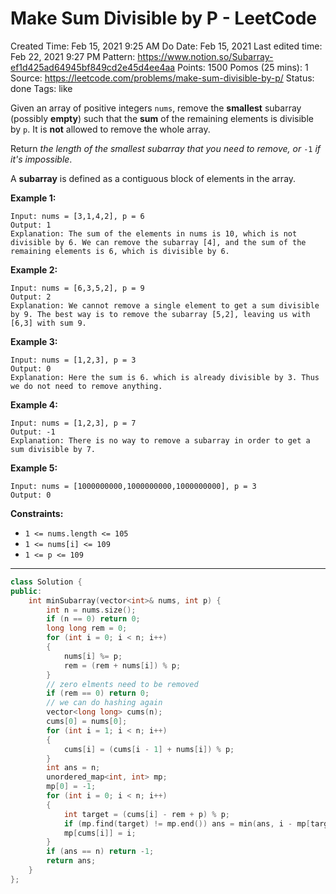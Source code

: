 # Make Sum Divisible by P - LeetCode

Created Time: Feb 15, 2021 9:25 AM
Do Date: Feb 15, 2021
Last edited time: Feb 22, 2021 9:27 PM
Pattern: https://www.notion.so/Subarray-ef1d425ad64945bf849cd2e45d4ee4aa
Points: 1500
Pomos (25 mins): 1
Source: https://leetcode.com/problems/make-sum-divisible-by-p/
Status: done
Tags: like

Given an array of positive integers `nums`, remove the **smallest** subarray (possibly **empty**) such that the **sum** of the remaining elements is divisible by `p`. It is **not** allowed to remove the whole array.

Return *the length of the smallest subarray that you need to remove, or* `-1` *if it's impossible*.

A **subarray** is defined as a contiguous block of elements in the array.

**Example 1:**

```
Input: nums = [3,1,4,2], p = 6
Output: 1
Explanation: The sum of the elements in nums is 10, which is not divisible by 6. We can remove the subarray [4], and the sum of the remaining elements is 6, which is divisible by 6.
```

**Example 2:**

```
Input: nums = [6,3,5,2], p = 9
Output: 2
Explanation: We cannot remove a single element to get a sum divisible by 9. The best way is to remove the subarray [5,2], leaving us with [6,3] with sum 9.
```

**Example 3:**

```
Input: nums = [1,2,3], p = 3
Output: 0
Explanation: Here the sum is 6. which is already divisible by 3. Thus we do not need to remove anything.
```

**Example 4:**

```
Input: nums = [1,2,3], p = 7
Output: -1
Explanation: There is no way to remove a subarray in order to get a sum divisible by 7.
```

**Example 5:**

```
Input: nums = [1000000000,1000000000,1000000000], p = 3
Output: 0
```

**Constraints:**

- `1 <= nums.length <= 105`
- `1 <= nums[i] <= 109`
- `1 <= p <= 109`

---

```cpp
class Solution {
public:
    int minSubarray(vector<int>& nums, int p) {
        int n = nums.size(); 
        if (n == 0) return 0; 
        long long rem = 0; 
        for (int i = 0; i < n; i++)
        {
            nums[i] %= p; 
            rem = (rem + nums[i]) % p; 
        }
        // zero elments need to be removed
        if (rem == 0) return 0; 
        // we can do hashing again 
        vector<long long> cums(n); 
        cums[0] = nums[0]; 
        for (int i = 1; i < n; i++) 
        {
            cums[i] = (cums[i - 1] + nums[i]) % p; 
        }
        int ans = n; 
        unordered_map<int, int> mp; 
        mp[0] = -1; 
        for (int i = 0; i < n; i++)
        {
            int target = (cums[i] - rem + p) % p; 
            if (mp.find(target) != mp.end()) ans = min(ans, i - mp[target]);
            mp[cums[i]] = i; 
        }
        if (ans == n) return -1; 
        return ans;
    }
};
```